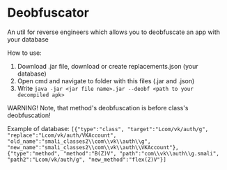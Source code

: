 # Deobfuscator

An util for reverse engineers which allows you to deobfuscate an app with your database

How to use:
1. Download .jar file, download or create replacements.json (your database)
2. Open cmd and navigate to folder with this files (.jar and .json)
3. Write `java -jar <jar file name>.jar --deobf <path to your decompiled apk>`


WARNING!
Note, that method's deobfuscation is before class's deobfuscation!


Example of database:
`[{"type":"class", "target":"Lcom/vk/auth/g", "replace":"Lcom/vk/auth/VKAccount", "old_name":"smali_classes2\\com\\vk\\auth\\g", "new_name":"smali_classes2\\com\\vk\\auth\\VKAccount"},
{"type":"method", "method":"B(Z)V", "path":"com\\vk\\auth\\g.smali", "path2":"Lcom/vk/auth/g", "new_method":"flex(Z)V"}]`
